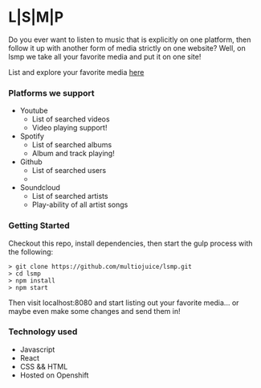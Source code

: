 # L|S|M|P
Do you ever want to listen to music that is explicitly on one platform, then follow it up with another form of media strictly on one website? Well, on lsmp we take all your favorite media and put it on one site!

List and explore your favorite media [here](http://lsmp-lsmp.a.csh.rit.edu/)

### Platforms we support
* Youtube
  * List of searched videos
  * Video playing support!
* Spotify
  * List of searched albums
  * Album and track playing!
* Github
  * List of searched users
  *
* Soundcloud
  * List of searched artists
  * Play-ability of all artist songs


### Getting Started
Checkout this repo, install dependencies, then start the gulp process with the following:

```
> git clone https://github.com/multiojuice/lsmp.git
> cd lsmp
> npm install
> npm start
```
Then visit localhost:8080 and start listing out your favorite media... or maybe even make some changes and send them in!

### Technology used
* Javascript
* React
* CSS && HTML
* Hosted on Openshift
